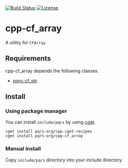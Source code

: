 [![Build Status](https://travis-ci.org/pqrs-org/cpp-cf_array.svg?branch=master)](https://travis-ci.org/pqrs-org/cpp-cf_array)
[![License](https://img.shields.io/badge/license-Boost%20Software%20License-blue.svg)](https://github.com/pqrs-org/cpp-cf_array/blob/master/LICENSE.md)

# cpp-cf_array

A utility for `CFArray`.

## Requirements

cpp-cf_array depends the following classes.

- [pqrs::cf_ptr](https://github.com/pqrs-org/cpp-cf_ptr).

## Install

### Using package manager

You can install `include/pqrs` by using [cget](https://github.com/pfultz2/cget).

```shell
cget install pqrs-org/cpp-cget-recipes
cget install pqrs-org/cpp-cf_array
```

### Manual install

Copy `include/pqrs` directory into your include directory.
